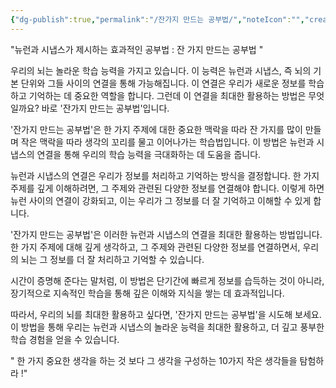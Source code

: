 ```yaml
---
{"dg-publish":true,"permalink":"/잔가지 만드는 공부법/","noteIcon":"","created":"","updated":""}
---
```


"뉴런과 시냅스가 제시하는 효과적인 공부법 : 잔 가지 만드는 공부법 "
  
우리의 뇌는 놀라운 학습 능력을 가지고 있습니다. 이 능력은 뉴런과 시냅스, 즉 뇌의 기본 단위와 그들 사이의 연결을 통해 가능해집니다. 이 연결은 우리가 새로운 정보를 학습하고 기억하는 데 중요한 역할을 합니다. 그런데 이 연결을 최대한 활용하는 방법은 무엇일까요? 바로 '잔가지 만드는 공부법'입니다.

'잔가지 만드는 공부법'은 한 가지 주제에 대한 중요한 맥락을 따라 잔 가지를 많이 만들며 작은 맥락을 따라 생각의 꼬리를 물고 이어나가는 학습법입니다. 이 방법은 뉴런과 시냅스의 연결을 통해 우리의 학습 능력을 극대화하는 데 도움을 줍니다.

뉴런과 시냅스의 연결은 우리가 정보를 처리하고 기억하는 방식을 결정합니다. 한 가지 주제를 깊게 이해하려면, 그 주제와 관련된 다양한 정보를 연결해야 합니다. 이렇게 하면 뉴런 사이의 연결이 강화되고, 이는 우리가 그 정보를 더 잘 기억하고 이해할 수 있게 합니다.

'잔가지 만드는 공부법'은 이러한 뉴런과 시냅스의 연결을 최대한 활용하는 방법입니다. 한 가지 주제에 대해 깊게 생각하고, 그 주제와 관련된 다양한 정보를 연결하면서, 우리의 뇌는 그 정보를 더 잘 처리하고 기억할 수 있습니다.

시간이 증명해 준다는 말처럼, 이 방법은 단기간에 빠르게 정보를 습득하는 것이 아니라, 장기적으로 지속적인 학습을 통해 깊은 이해와 지식을 쌓는 데 효과적입니다.

따라서, 우리의 뇌를 최대한 활용하고 싶다면, '잔가지 만드는 공부법'을 시도해 보세요. 이 방법을 통해 우리는 뉴런과 시냅스의 놀라운 능력을 최대한 활용하고, 더 깊고 풍부한 학습 경험을 얻을 수 있습니다.

" 한 가지 중요한 생각을 하는 것 보다 그 생각을 구성하는 10가지 작은 생각들을 탐험하라 !"
